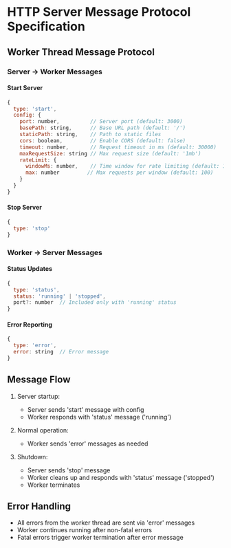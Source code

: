 # HTTP Server Message Protocol Specification

## Worker Thread Message Protocol

### Server → Worker Messages

#### Start Server
```javascript
{
  type: 'start',
  config: {
    port: number,          // Server port (default: 3000)
    basePath: string,      // Base URL path (default: '/')
    staticPath: string,    // Path to static files
    cors: boolean,         // Enable CORS (default: false) 
    timeout: number,       // Request timeout in ms (default: 30000)
    maxRequestSize: string // Max request size (default: '1mb')
    rateLimit: {
      windowMs: number,    // Time window for rate limiting (default: 15min)
      max: number         // Max requests per window (default: 100)
    }
  }
}
```

#### Stop Server
```javascript
{
  type: 'stop'
}
```

### Worker → Server Messages 

#### Status Updates
```javascript
{
  type: 'status',
  status: 'running' | 'stopped',
  port?: number  // Included only with 'running' status
}
```

#### Error Reporting
```javascript
{
  type: 'error',
  error: string  // Error message
}
```

## Message Flow

1. Server startup:
   - Server sends 'start' message with config
   - Worker responds with 'status' message ('running')

2. Normal operation:
   - Worker sends 'error' messages as needed
   
3. Shutdown:
   - Server sends 'stop' message
   - Worker cleans up and responds with 'status' message ('stopped')
   - Worker terminates

## Error Handling

- All errors from the worker thread are sent via 'error' messages
- Worker continues running after non-fatal errors
- Fatal errors trigger worker termination after error message
